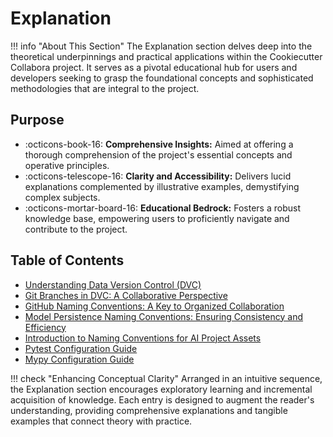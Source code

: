 # Explanation

!!! info "About This Section"
    The Explanation section delves deep into the theoretical underpinnings and practical applications within the Cookiecutter Collabora project. It serves as a pivotal educational hub for users and developers seeking to grasp the foundational concepts and sophisticated methodologies that are integral to the project.

## Purpose

- :octicons-book-16: **Comprehensive Insights:** Aimed at offering a thorough comprehension of the project's essential concepts and operative principles.
- :octicons-telescope-16: **Clarity and Accessibility:** Delivers lucid explanations complemented by illustrative examples, demystifying complex subjects.
- :octicons-mortar-board-16: **Educational Bedrock:** Fosters a robust knowledge base, empowering users to proficiently navigate and contribute to the project.

## Table of Contents

- [Understanding Data Version Control (DVC)](./dvc-understanding-dvs.md)
- [Git Branches in DVC: A Collaborative Perspective](./dvc-git-branches.md)
- [GitHub Naming Conventions: A Key to Organized Collaboration](./github-naming-conventions.md)
- [Model Persistence Naming Conventions: Ensuring Consistency and Efficiency](./model-persistence-naming-conventions.md)
- [Introduction to Naming Conventions for AI Project Assets](./naming-conventions.md)
- [Pytest Configuration Guide](./pytest-configuration-guide.md)
- [Mypy Configuration Guide](./mypy-configuration-guide.md)

!!! check "Enhancing Conceptual Clarity"
    Arranged in an intuitive sequence, the Explanation section encourages exploratory learning and incremental acquisition of knowledge. Each entry is designed to augment the reader's understanding, providing comprehensive explanations and tangible examples that connect theory with practice.
